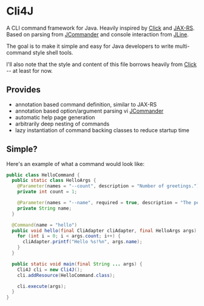 # Cli4J

A CLI command framework for Java. Heavily inspired by [Click](click) and [JAX-RS](jaxrs). Based on parsing from 
[JCommander](jcommander) and console interaction from [JLine](jline).

 [click]: http://click.pocoo.org/4/
 [jaxrs]: https://jax-rs-spec.java.net/
 [jcommander]: http://jcommander.org/
 [jline]: http://jline.github.io/jline2/
                             
The goal is to make it simple and easy for Java developers to write multi-command style shell tools.

I'll also note that the style and content of this file borrows heavily from [Click](click) -- at least for now.

## Provides

 * annotation based command definition, similar to JAX-RS
 * annotation based option/argument parsing vi [JCommander](jcommander)
 * automatic help page generation
 * arbitrarily deep nesting of commands
 * lazy instantiation of command backing classes to reduce startup time
 
## Simple?

Here's an example of what a command would look like:

```java
public class HelloCommand {
  public static class HelloArgs {
    @Parameter(names = "--count", description = "Number of greetings.")
    private int count = 1;

    @Parameter(names = "--name", required = true, description = "The person to greet.")
    private String name;
  }

  @Command(name = "hello")
  public void hello(final CliAdapter cliAdapter, final HelloArgs args) {
    for (int i = 0; i < args.count; i++) {
      cliAdapter.printf("Hello %s!%n", args.name);
    }
  }

  public static void main(final String ... args) {
    Cli4J cli = new Cli4J();
    cli.addResource(HelloCommand.class);

    cli.execute(args);
  }
}
```

